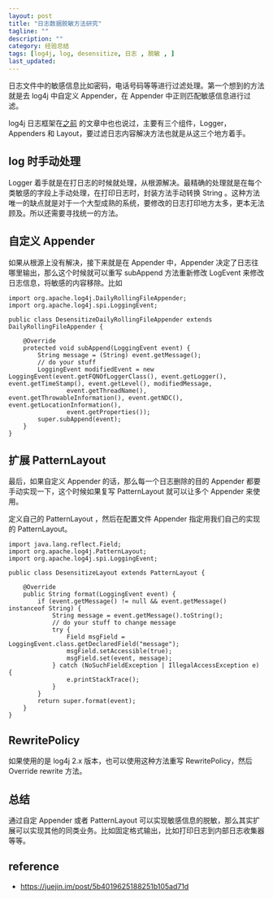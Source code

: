 ```yaml
---
layout: post
title: "日志数据脱敏方法研究"
tagline: ""
description: ""
category: 经验总结
tags: [log4j, log, desensitize, 日志 , 脱敏 , ]
last_updated:
---
```


日志文件中的敏感信息比如密码，电话号码等等进行过滤处理。第一个想到的方法就是去 log4j 中自定义 Appender，在 Appender 中正则匹配敏感信息进行过滤。

log4j 日志框架在[之前](/post/2017/12/log4j-config.html) 的文章中也也说过，主要有三个组件，Logger，Appenders 和 Layout，要过滤日志内容解决方法也就是从这三个地方着手。

## log 时手动处理
Logger 着手就是在打日志的时候就处理，从根源解决。最精确的处理就是在每个类敏感的字段上手动处理，在打印日志时，封装方法手动转换 String 。这种方法唯一的缺点就是对于一个大型成熟的系统，要修改的日志打印地方太多，更本无法顾及。所以还需要寻找统一的方法。

## 自定义 Appender
如果从根源上没有解决，接下来就是在 Appender 中，Appender 决定了日志往哪里输出，那么这个时候就可以重写 subAppend 方法重新修改 LogEvent 来修改日志信息，将敏感的内容移除。比如

    import org.apache.log4j.DailyRollingFileAppender;
    import org.apache.log4j.spi.LoggingEvent;

    public class DesensitizeDailyRollingFileAppender extends DailyRollingFileAppender {

        @Override
        protected void subAppend(LoggingEvent event) {
            String message = (String) event.getMessage();
            // do your stuff
            LoggingEvent modifiedEvent = new LoggingEvent(event.getFQNOfLoggerClass(), event.getLogger(), event.getTimeStamp(), event.getLevel(), modifiedMessage,
                    event.getThreadName(), event.getThrowableInformation(), event.getNDC(), event.getLocationInformation(),
                    event.getProperties());
            super.subAppend(event);
        }
    }

## 扩展 PatternLayout
最后，如果自定义 Appender 的话，那么每一个日志删除的目的 Appender 都要手动实现一下，这个时候如果复写 PatternLayout 就可以让多个 Appender 来使用。

定义自己的 PatternLayout ，然后在配置文件 Appender 指定用我们自己的实现的 PatternLayout。

    import java.lang.reflect.Field;
    import org.apache.log4j.PatternLayout;
    import org.apache.log4j.spi.LoggingEvent;

    public class DesensitizeLayout extends PatternLayout {

        @Override
        public String format(LoggingEvent event) {
            if (event.getMessage() != null && event.getMessage() instanceof String) {
                String message = event.getMessage().toString();
                // do your stuff to change message
                try {
                    Field msgField = LoggingEvent.class.getDeclaredField("message");
                    msgField.setAccessible(true);
                    msgField.set(event, message);
                } catch (NoSuchFieldException | IllegalAccessException e) {
                    e.printStackTrace();
                }
            }
            return super.format(event);
        }
    }

## RewritePolicy
如果使用的是 log4j 2.x 版本，也可以使用这种方法重写 RewritePolicy，然后 Override rewrite 方法。

## 总结
通过自定 Appender 或者 PatternLayout 可以实现敏感信息的脱敏，那么其实扩展可以实现其他的同类业务。比如固定格式输出，比如打印日志到内部日志收集器等等。


## reference

- <https://juejin.im/post/5b4019625188251b105ad71d>

